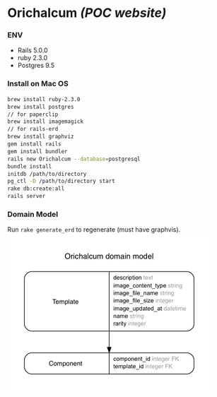 # Orichalcum *(POC website)*

### ENV
* Rails 5.0.0
* ruby 2.3.0
* Postgres 9.5

### Install on Mac OS
```sh
brew install ruby-2.3.0
brew install postgres
// for paperclip
brew install imagemagick
// for rails-erd
brew install graphviz
gem install rails
gem install bundler
rails new Orichalcum --database=postgresql
bundle install
initdb /path/to/directory
pg_ctl -D /path/to/directory start
rake db:create:all
rails server
```

### Domain Model
Run `rake generate_erd` to regenerate (must have graphvis).
![](/public/erd.png)
